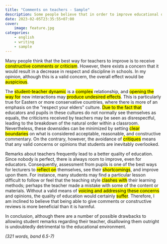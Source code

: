 ```yaml
---
title: "Comments on teachers - Sample"
description: Some people believe that in order to improve educational quality, we should encourage students to make comments or even criticism on their teachers, but others think it will lead to the loss of respect and discipline in the classroom. Discuss both views and give your own opinion.
date: 2023-02-05T23:35:55+07:00
cover:
    image: feature.jpg
categories:
    - english
    - writing
    - sample
---
```


Many people think that the best way for teachers to improve is to receive <mark>constructive comments or criticism</mark>. However, there exists a concern that it would result in a decrease in respect and discipline in schools. In my opinion, although this is a valid concern, the overall effect would be <mark>auspicious</mark>.

The <mark>student-teacher dynamic</mark> is a <mark>complex</mark> relationship, and <mark>opening the way for</mark> new interactions may <mark>produce undesired effects</mark>. This is particularly true for Eastern or more conservative countries, where there is more of an emphasis on the "respect your elders" culture. <mark>Due to the fact that</mark> educators and pupils in these cultures do not normally see themselves as equals, the criticisms received by teachers may be seen as disrespectful, leading to the breakdown of the natural order within a classroom. Nevertheless, these downsides can be minimized by setting <mark>clear boundaries</mark> on what is considered acceptable, reasonable, and constructive commentary. On the contrary, however, the avoidance of <mark>critiques</mark> means that any valid concerns or opinions that students are inevitably overlooked.

Remarks about teachers frequently lead to a better quality of education. Since nobody is perfect, there is always room to improve, even for educators. Consequently, assessment from pupils is one of the best ways for lecturers to <mark>reflect on</mark> themselves, see their <mark>shortcomings</mark>, and improve upon them. For instance, many students may find a particular lesson difficult to follow or feel that the teaching style <mark>clashes with</mark> their learning methods; perhaps the teacher made a mistake with some of the content or materials. Without a valid means of <mark>voicing and addressing these concerns</mark> and opinions, the quality of education would certainly <mark>suffer</mark>. Therefore, I am inclined to believe that being able to give comments or constructive reviews is more beneficial than it is harmful.

In conclusion, although there are a number of possible drawbacks to allowing student remarks regarding their teacher, disallowing them outright is undoubtedly detrimental to the educational environment.

*(321 words, band 6.5-7)*